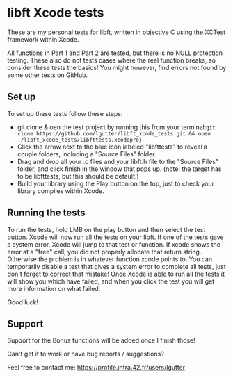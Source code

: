 # libft Xcode tests

These are my personal tests for libft, written in objective C using the XCTest framework within Xcode.

All functions in Part 1 and Part 2 are tested, but there is no NULL protection testing. These also do not tests cases where the real function breaks, so consider these tests the basics! You might however, find errors not found by some other tests on GitHub.

## Set up

To set up these tests follow these steps:

- git clone & oen the test project by running this from your terminal:```git clone https://github.com/lgutter/libft_xcode_tests.git && open ./libft_xcode_tests/libfttests.xcodeproj```
- Click the arrow next to the blue icon labeled "libfttests" to reveal a couple folders, including a "Source Files" folder.
- Drag and drop all your .c files and your libft.h file to the "Source Files" folder, and click finish in the window that pops up. (note: the target has to be libfttests, but this should be default.)
- Build your library using the Play button on the top, just to check your library compiles within Xcode.

## Running the tests

To run the tests, hold LMB on the play button and then select the test button. Xcode will now run all the tests on your libft.
If one of the tests gave a system error, Xcode will jump to that test or function.
If xcode shows the error at a "free" call, you did not properly allocate that return string. Otherwise the problem is in whatever function xcode points to.
You can temporarily disable a test that gives a system error to complete all tests, just don't forget to correct that mistake! 
Once Xcode is able to run all the tests it will show you which have failed, and when you click the test you will get more information on what failed.

Good luck!

## Support
Support for the Bonus functions will be added once I finish those!

Can't get it to work or have bug reports / suggestions?

Feel free to contact me: https://profile.intra.42.fr/users/lgutter